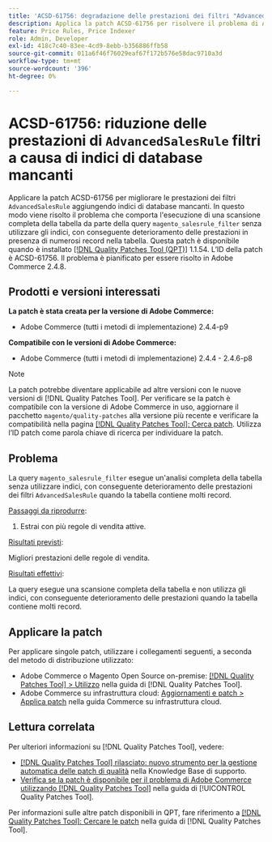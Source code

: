 ```yaml
---
title: 'ACSD-61756: degradazione delle prestazioni dei filtri "AdvancedSalesRule" a causa di indici di database mancanti'
description: Applica la patch ACSD-61756 per risolvere il problema di Adobe Commerce, in cui la query "magento_salesrule_filter" esegue una scansione completa della tabella senza utilizzare gli indici, con conseguente deterioramento delle prestazioni durante la gestione di grandi volumi di record. Questa patch migliora le prestazioni aggiungendo gli indici di database mancanti per i filtri "AdvancedSalesRule".
feature: Price Rules, Price Indexer
role: Admin, Developer
exl-id: 418c7c40-83ee-4cd9-8ebb-b356886ffb58
source-git-commit: 011a6f46f76029eaf67f172b576e58dac9710a3d
workflow-type: tm+mt
source-wordcount: '396'
ht-degree: 0%

---
```


# ACSD-61756: riduzione delle prestazioni di `AdvancedSalesRule` filtri a causa di indici di database mancanti

Applicare la patch ACSD-61756 per migliorare le prestazioni dei filtri `AdvancedSalesRule` aggiungendo indici di database mancanti. In questo modo viene risolto il problema che comporta l&#39;esecuzione di una scansione completa della tabella da parte della query `magento_salesrule_filter` senza utilizzare gli indici, con conseguente deterioramento delle prestazioni in presenza di numerosi record nella tabella. Questa patch è disponibile quando è installato [[!DNL Quality Patches Tool (QPT)]](https://experienceleague.adobe.com/en/docs/commerce-operations/tools/quality-patches-tool/quality-patches-tool-to-self-serve-quality-patches) 1.1.54. L’ID della patch è ACSD-61756. Il problema è pianificato per essere risolto in Adobe Commerce 2.4.8.

## Prodotti e versioni interessati

**La patch è stata creata per la versione di Adobe Commerce:**

* Adobe Commerce (tutti i metodi di implementazione) 2.4.4-p9

**Compatibile con le versioni di Adobe Commerce:**

* Adobe Commerce (tutti i metodi di implementazione) 2.4.4 - 2.4.6-p8

>[!NOTE]
>
>La patch potrebbe diventare applicabile ad altre versioni con le nuove versioni di [!DNL Quality Patches Tool]. Per verificare se la patch è compatibile con la versione di Adobe Commerce in uso, aggiornare il pacchetto `magento/quality-patches` alla versione più recente e verificare la compatibilità nella pagina [[!DNL Quality Patches Tool]: Cerca patch](https://experienceleague.adobe.com/tools/commerce-quality-patches/index.html). Utilizza l’ID patch come parola chiave di ricerca per individuare la patch.

## Problema

La query `magento_salesrule_filter` esegue un&#39;analisi completa della tabella senza utilizzare indici, con conseguente deterioramento delle prestazioni dei filtri `AdvancedSalesRule` quando la tabella contiene molti record.

<u>Passaggi da riprodurre</u>:

1. Estrai con più regole di vendita attive.

<u>Risultati previsti</u>:

Migliori prestazioni delle regole di vendita.

<u>Risultati effettivi</u>:

La query esegue una scansione completa della tabella e non utilizza gli indici, con conseguente deterioramento delle prestazioni quando la tabella contiene molti record.

## Applicare la patch

Per applicare singole patch, utilizzare i collegamenti seguenti, a seconda del metodo di distribuzione utilizzato:

* Adobe Commerce o Magento Open Source on-premise: [[!DNL Quality Patches Tool] > Utilizzo](/help/tools/quality-patches-tool/usage.md) nella guida di [!DNL Quality Patches Tool].
* Adobe Commerce su infrastruttura cloud: [Aggiornamenti e patch > Applica patch](https://experienceleague.adobe.com/docs/commerce-cloud-service/user-guide/develop/upgrade/apply-patches.html) nella guida Commerce su infrastruttura cloud.

## Lettura correlata

Per ulteriori informazioni su [!DNL Quality Patches Tool], vedere:

* [[!DNL Quality Patches Tool] rilasciato: nuovo strumento per la gestione automatica delle patch di qualità](https://experienceleague.adobe.com/en/docs/commerce-operations/tools/quality-patches-tool/quality-patches-tool-to-self-serve-quality-patches) nella Knowledge Base di supporto.
* [Verifica se la patch è disponibile per il problema di Adobe Commerce utilizzando  [!DNL Quality Patches Tool]](/help/tools/quality-patches-tool/patches-available-in-qpt/check-patch-for-magento-issue-with-magento-quality-patches.md) nella guida di [!UICONTROL Quality Patches Tool].

Per informazioni sulle altre patch disponibili in QPT, fare riferimento a [[!DNL Quality Patches Tool]: Cercare le patch](https://experienceleague.adobe.com/tools/commerce-quality-patches/index.html) nella guida di [!DNL Quality Patches Tool].
